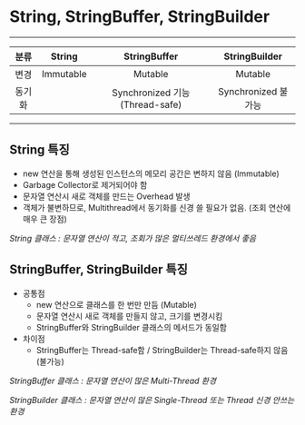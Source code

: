 # String, StringBuffer, StringBuilder

------

|  분류  |  String   |          StringBuffer           |    StringBuilder    |
| :----: | :-------: | :-----------------------------: | :-----------------: |
|  변경  | Immutable |             Mutable             |       Mutable       |
| 동기화 |           | Synchronized 기능 (Thread-safe) | Synchronized 불가능 |

------



## String 특징

- new 연산을 통해 생성된 인스턴스의 메모리 공간은 변하지 않음 (Immutable)
- Garbage Collector로 제거되어야 함
- 문자열 연산시 새로 객체를 만드는 Overhead 발생
- 객체가 불변하므로, Multithread에서 동기화를 신경 쓸 필요가 없음. (조회 연산에 매우 큰 장점)



*String 클래스 : 문자열 연산이 적고, 조회가 많은 멀티쓰레드 환경에서 좋음*



## StringBuffer, StringBuilder 특징

- 공통점
  - new 연산으로 클래스를 한 번만 만듬 (Mutable)
  - 문자열 연산시 새로 객체를 만들지 않고, 크기를 변경시킴
  - StringBuffer와 StringBuilder 클래스의 메서드가 동일함
- 차이점
  - StringBuffer는 Thread-safe함 / StringBuilder는 Thread-safe하지 않음 (불가능)



*StringBuffer 클래스 : 문자열 연산이 많은 Multi-Thread 환경*

*StringBuilder 클래스 : 문자열 연산이 많은 Single-Thread 또는 Thread 신경 안쓰는 환경*

